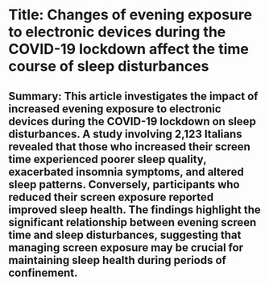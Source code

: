 # Title: Changes of evening exposure to electronic devices during the COVID-19 lockdown affect the time course of sleep disturbances

## Summary: This article investigates the impact of increased evening exposure to electronic devices during the COVID-19 lockdown on sleep disturbances. A study involving 2,123 Italians revealed that those who increased their screen time experienced poorer sleep quality, exacerbated insomnia symptoms, and altered sleep patterns. Conversely, participants who reduced their screen exposure reported improved sleep health. The findings highlight the significant relationship between evening screen time and sleep disturbances, suggesting that managing screen exposure may be crucial for maintaining sleep health during periods of confinement.